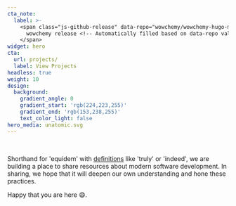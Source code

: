 ```yaml
---
cta_note:
  label: >-
    <span class="js-github-release" data-repo="wowchemy/wowchemy-hugo-modules" style="font-size:xx-small">
      wowchemy release <!-- Automatically filled based on data-repo value -->
    </span>
widget: hero
cta:
  url: projects/
  label: View Projects
headless: true
weight: 10
design:
  background:
    gradient_angle: 0
    gradient_start: 'rgb(224,223,255)'
    gradient_end: 'rgb(153,238,255)'
    text_color_light: false
hero_media: unatomic.svg
---
```

<br>

Shorthand for 'equidem' with [definitions](http://www.perseus.tufts.edu/hopper/text?doc=equidem&fromdoc=Perseus%3Atext%3A1999.04.0060) like 'truly' or 'indeed', we are building a place to share resources about modern software development. In sharing, we hope that it will deepen our own understanding and hone these practices. 

Happy that you are here :smile:.
